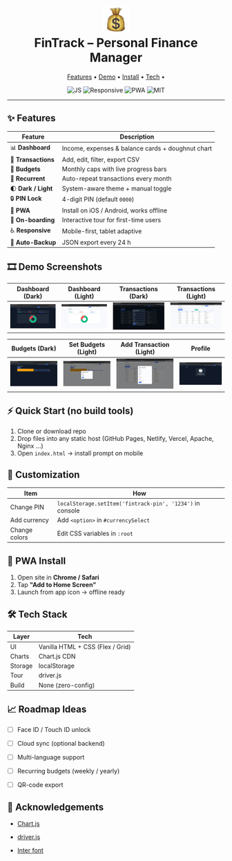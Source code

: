 
<h1 align="center">
  <img src="icons/icon-192.png" width="60" alt="logo">
  <br>
  FinTrack – Personal Finance Manager
  <br>
</h1>

<p align="center">
  <a href="#features">Features</a> •
  <a href="#demo">Demo</a> •
  <a href="#install">Install</a> •
  <a href="#tech">Tech</a> •
</p>

<p align="center">
  <img src="https://img.shields.io/badge/frontend-vanilla-js-yellow" alt="JS">
  <img src="https://img.shields.io/badge/responsive-mobile%20%26%20tablet-green" alt="Responsive">
  <img src="https://img.shields.io/badge/PWA-offline%20ready-blue" alt="PWA">
  <img src="https://img.shields.io/badge/license-MIT-lightgrey" alt="MIT">
</p>

---

## ✨ Features
| Feature | Description |
|---------|-------------|
| 📊 **Dashboard** | Income, expenses & balance cards + doughnut chart |
| 🧾 **Transactions** | Add, edit, filter, export CSV |
| 🎯 **Budgets** | Monthly caps with live progress bars |
| 🔁 **Recurrent** | Auto-repeat transactions every month |
| 🌓 **Dark / Light** | System-aware theme + manual toggle |
| 🔒 **PIN Lock** | 4-digit PIN (default `0000`) |
| 📱 **PWA** | Install on iOS / Android, works offline |
| 🚀 **On-boarding** | Interactive tour for first-time users |
| ♿ **Responsive** | Mobile-first, tablet adaptive |
| 💾 **Auto-Backup** | JSON export every 24 h |

## 🎞 Demo Screenshots

| Dashboard (Dark) | Dashboard (Light) | Transactions (Dark) | Transactions (Light) |
|:----------------:|:-----------------:|:-------------------:|:--------------------:|
| ![](./screenshots/Dashboard-dark.png) | ![](./screenshots/Dashboard-light.png) | ![](./screenshots/Transactions-dark.png) | ![](./screenshots/Transactions-light.png) |

| Budgets (Dark) | Set Budgets (Light) | Add Transaction (Light) | Profile |
|:--------------:|:-------------------:|:------------------------:|:-------:|
| ![](./screenshots/budgets-dark.png) | ![](./screenshots/set-budgets-light.png) | ![](./screenshots/Add%20transaction-light.png) | ![](./screenshots/profile%20.png) |


## ⚡ Quick Start (no build tools)
1. Clone or download repo
2. Drop files into any static host (GitHub Pages, Netlify, Vercel, Apache, Nginx …)
3. Open `index.html` → install prompt on mobile

## 🔧 Customization
| Item | How |
|------|-----|
| Change PIN | `localStorage.setItem('fintrack-pin', '1234')` in console |
| Add currency | Add `<option>` in `#currencySelect` |
| Change colors | Edit CSS variables in `:root` |

## 📲 PWA Install
1. Open site in **Chrome / Safari**
2. Tap **"Add to Home Screen"**
3. Launch from app icon → offline ready

## 🛠 Tech Stack
| Layer | Tech |
|-------|------|
| UI | Vanilla HTML + CSS (Flex / Grid) |
| Charts | Chart.js CDN |
| Storage | localStorage |
| Tour | driver.js |
| Build | None (zero-config) |

## 📈 Roadmap Ideas
- [ ] Face ID / Touch ID unlock
- [ ] Cloud sync (optional backend)
- [ ] Multi-language support
- [ ] Recurring budgets (weekly / yearly)
- [ ] QR-code export


## 🙏 Acknowledgements
- [Chart.js](https://chartjs.org)
- [driver.js](https://driverjs.com)

- [Inter font](https://rsms.me/inter)

